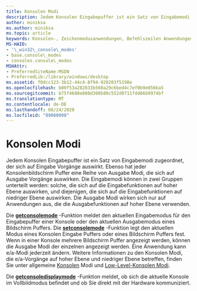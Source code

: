 ```yaml
---
title: Konsolen Modi
description: Jedem Konsolen Eingabepuffer ist ein Satz von Eingabemodi zugeordnet, der sich auf Eingabe Vorgänge auswirkt.
author: miniksa
ms.author: miniksa
ms.topic: article
keywords: Konsolen-, Zeichenmodusanwendungen, Befehlszeilen Anwendungen, Terminalanwendungen, Konsolen-API
MS-HAID:
- '\_win32\_console\_modes'
- base.console\_modes
- consoles.console\_modes
MSHAttr:
- PreferredSiteName:MSDN
- PreferredLib:/library/windows/desktop
ms.assetid: f0dcc123-3b12-44c4-8f94-920203f5198e
ms.openlocfilehash: b00f53a282833b560a29c6bed4c7ef0b9e056ba5
ms.sourcegitcommit: b75f4688e080d300b80c552d0711fdd86b9974bf
ms.translationtype: MT
ms.contentlocale: de-DE
ms.lasthandoff: 08/24/2020
ms.locfileid: "89060098"
---
```

# <a name="console-modes"></a>Konsolen Modi


Jedem Konsolen Eingabepuffer ist ein Satz von Eingabemodi zugeordnet, der sich auf Eingabe Vorgänge auswirkt. Ebenso hat jeder Konsolenbildschirm Puffer eine Reihe von Ausgabe Modi, die sich auf Ausgabe Vorgänge auswirken. Die Eingabemodi können in zwei Gruppen unterteilt werden: solche, die sich auf die Eingabefunktionen auf hoher Ebene auswirken, und diejenigen, die sich auf die Eingabefunktionen auf niedriger Ebene auswirken. Die Ausgabe Modi wirken sich nur auf Anwendungen aus, die die Ausgabefunktionen auf hoher Ebene verwenden.

Die [**getconsolemode**](getconsolemode.md) -Funktion meldet den aktuellen Eingabemodus für den Eingabepuffer einer Konsole oder den aktuellen Ausgabemodus eines Bildschirm Puffers. Die [**setconsolemode**](setconsolemode.md) -Funktion legt den aktuellen Modus eines Konsolen Eingabe Puffers oder eines Bildschirm Puffers fest. Wenn in einer Konsole mehrere Bildschirm Puffer angezeigt werden, können die Ausgabe Modi der einzelnen angezeigt werden. Eine Anwendung kann e/a-Modi jederzeit ändern. Weitere Informationen zu den Konsolen Modi, die e/a-Vorgänge auf hoher Ebene und niedriger Ebene betreffen, finden Sie unter allgemeine [Konsolen](high-level-console-modes.md) Modi und [Low-Level-Konsolen Modi](low-level-console-modes.md).

Die [**getconsoledisplaymode**](getconsoledisplaymode.md) -Funktion meldet, ob sich die aktuelle Konsole im Vollbildmodus befindet und ob Sie direkt mit der Hardware kommuniziert.

 

 




